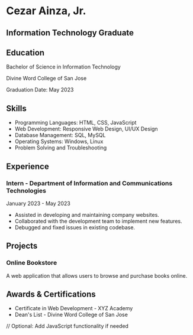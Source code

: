 Cezar Ainza, Jr.
================

Information Technology Graduate
-------------------------------

Education
---------

Bachelor of Science in Information Technology

Divine Word College of San Jose

Graduation Date: May 2023

Skills
------

*   Programming Languages: HTML, CSS, JavaScript
*   Web Development: Responsive Web Design, UI/UX Design
*   Database Management: SQL, MySQL
*   Operating Systems: Windows, Linux
*   Problem Solving and Troubleshooting

Experience
----------

### Intern - Department of Information and Communications Technologies

January 2023 - May 2023

*   Assisted in developing and maintaining company websites.
*   Collaborated with the development team to implement new features.
*   Debugged and fixed issues in existing codebase.

Projects
--------

### Online Bookstore

A web application that allows users to browse and purchase books online.

Awards & Certifications
-----------------------

*   Certificate in Web Development - XYZ Academy
*   Dean's List - Divine Word College of San Jose

// Optional: Add JavaScript functionality if needed
